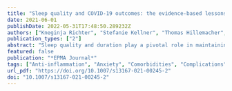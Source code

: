 ```yaml
---
title: "Sleep quality and COVID-19 outcomes: the evidence-based lessons in the framework of predictive, preventive and personalised (3P) medicine"
date: 2021-06-01
publishDate: 2022-05-31T17:48:50.289232Z
authors: ["Kneginja Richter", "Stefanie Kellner", "Thomas Hillemacher", "Olga Golubnitschaja"]
publication_types: ["2"]
abstract: "Sleep quality and duration play a pivotal role in maintaining physical and mental health. In turn, sleep shortage, deprivation and disorders are per evidence the risk factors and facilitators of a broad spectrum of disorders, amongst others including depression, stroke, chronic inflammation, cancers, immune defence insufficiency and individual predisposition to infection diseases with poor outcomes, for example, related to the COVID-19 pandemic. Keeping in mind that COVID-19-related global infection distribution is neither the first nor the last pandemic severely affecting societies around the globe to the costs of human lives accompanied with enormous economic burden, lessons by predictive, preventive and personalised (3P) medical approach are essential to learn and to follow being better prepared to defend against global pandemics. To this end, under extreme conditions such as the current COVID-19 pandemic, the reciprocal interrelationship between the sleep quality and individual outcomes becomes evident, namely, at the levels of disease predisposition, severe versus mild disease progression, development of disease complications, poor outcomes and related mortality for both - population and healthcare givers. The latter is the prominent example clearly demonstrating the causality of severe outcomes, when the long-lasting work overload and shift work rhythm evidently lead to the sleep shortage and/or deprivation that in turn causes immune response insufficiency and strong predisposition to the acute infection with complications. This article highlights and provides an in-depth analysis of the concerted risk factors related to the sleep disturbances under the COVID-19 pandemic followed by the evidence-based recommendations in the framework of predictive, preventive and personalised medical approach."
featured: false
publication: "*EPMA Journal*"
tags: ["Anti-inflammation", "Anxiety", "Comorbidities", "Complications", "COVID-19", "Depression", "Disease progression", "Drug", "Education", "Gender", "Health policy", "Healthcare givers", "ICU", "Immune response", "Individual outcomes", "Insomnia", "Melatonin", "Modifiable risk factors", "Patient stratification", "Pneumonia", "Predictive preventive and personalised medicine (PPPM/3PM)", "Risk assessment", "SARS-CoV-2", "Shift workers", "Sleep disturbance and deprivation", "Sleep duration", "Sleep quality", "Sleep–wake rhythm", "Treatment"]
url_pdf: "https://doi.org/10.1007/s13167-021-00245-2"
doi: "10.1007/s13167-021-00245-2"
---
```


